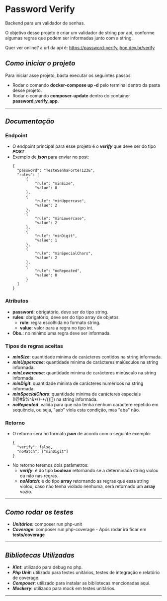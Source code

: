 # Password Verify
Backend para um validador de senhas.

O objetivo desse projeto é criar um validador de string por api, conforme algumas regras que podem ser informadas junto com a string.

Quer ver online? a url da api é: https://password-verify.jhon.dev.br/verify

## *Como iniciar o projeto*
Para iniciar asse projeto, basta executar os seguintes passos:
- Rodar o comando **docker-compose up -d** pelo terminal dentro da pasta desse projeto.
- Rodar o comando **composer-update** dentro do container **password_verify_app**.
---
## *Documentação*
### Endpoint
- O endpoint principal para esse projeto é o ***verify*** que deve ser do tipo ***POST***. 
- Exemplo de ***json*** para enviar no post:
  ````
  {
    "password": "TesteSenhaForte!123&",
    "rules": [
        {
            "rule": "minSize",
            "value": 8
        },
        {
            "rule": "minUppercase",
            "value": 2
        },
        {
            "rule": "minLowercase",
            "value": 2
        },
        {
            "rule": "minDigit",
            "value": 1
        },
        {
            "rule": "minSpecialChars",
            "value": 2
        },
        {
            "rule": "noRepeated",
            "value": 0
        }
    ]
  }
  ````
### Atributos
- **password**: obrigatório, deve ser do tipo string.
- **rules**: obrigatório, deve ser do tipo array de objetos.
  - **rule**: regra escolhida no formato string.
  - **value**: valor para a regra no tipo int.
- **Obs.**: no mínimo uma regra deve ser informada.
### Tipos de regras aceitas
- ***minSize***: quantidade minima de carácteres contidos na string informada.
- ***minUppercase***: quantidade minima de carácteres maiúsculos na string informada.
- ***minLowercase***: quantidade minima de carácteres minúsculo na string informada.
- ***minDigit***: quantidade minima de carácteres numéricos na string informada.
- ***minSpecialChars***: quantidade minima de carácteres especiais (!@#$%^&*()-+\/{}[]) na string informada.
- ***noRepeated***: valida para que não tenha nenhum caractere repetido em sequência, ou seja, "aab" viola esta condição, mas "aba" não.
### Retorno
- O retorno será no formato ***json*** de acordo com o seguinte exemplo:
  ````
  {
    "verify": false,
    "noMatch": ["minDigit"]
  }
  ````
- No retorno teremos dois parâmetros:
  - ***verify***: é do tipo **boolean** retornando se a determinada string violou ou não nas regras.
  - ***noMatch***: é do tipo **array** retornando as regras que essa string violou, caso não tenha violado nenhuma, será retornado um **array** vazio.
---
## *Como rodar os testes*
- ***Unitários***: composer run php-unit
- ***Coverage***: composer run php-coverage - Após rodar irá ficar em **tests/coverage**
---
## *Bibliotecas Utilizadas*
- ***Kint***: utilizado para debug no php.
- ***Php Unit***: utilizado para testes unitários, testes de integração e relatório de coverage.
- ***Composer***: utilizado para instalar as bibliotecas mencionadas aqui.
- ***Mockery***: utilizado para mock em testes unitários.
---
